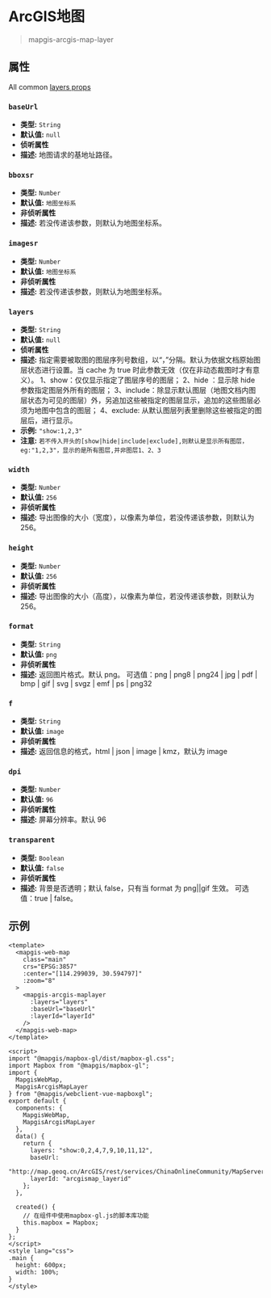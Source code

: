 # ArcGIS地图

> mapgis-arcgis-map-layer

## 属性

All common [layers props](/api/Layers/README.md#props)

### `baseUrl`

- **类型:** `String`
- **默认值:** `null`
- **侦听属性**
- **描述:** 地图请求的基地址路径。

### `bboxsr`

- **类型:** `Number`
- **默认值:** `地图坐标系`
- **非侦听属性**
- **描述:** 若没传递该参数，则默认为地图坐标系。

### `imagesr`

- **类型:** `Number`
- **默认值:** `地图坐标系`
- **非侦听属性**
- **描述:** 若没传递该参数，则默认为地图坐标系。

### `layers`

- **类型:** `String`
- **默认值:** `null`
- **侦听属性**
- **描述:** 指定需要被取图的图层序列号数组，以“，”分隔。默认为依据文档原始图层状态进行设置。当 cache 为 true 时此参数无效（仅在非动态裁图时才有意义）。
  1、show：仅仅显示指定了图层序号的图层；
  2、hide ：显示除 hide 参数指定图层外所有的图层；
  3、include：除显示默认图层（地图文档内图层状态为可见的图层）外，另追加这些被指定的图层显示，追加的这些图层必须为地图中包含的图层；
  4、exclude: 从默认图层列表里删除这些被指定的图层后，进行显示。
- **示例:** `"show:1,2,3"`
- **注意:** `若不传入开头的[show|hide|include|exclude],则默认是显示所有图层，eg:"1,2,3"，显示的是所有图层,并非图层1、2、3`

### `width`

- **类型:** `Number`
- **默认值:** `256`
- **非侦听属性**
- **描述:** 导出图像的大小（宽度），以像素为单位，若没传递该参数，则默认为 256。

### `height`

- **类型:** `Number`
- **默认值:** `256`
- **非侦听属性**
- **描述:** 导出图像的大小（高度），以像素为单位，若没传递该参数，则默认为 256。

### `format`

- **类型:** `String`
- **默认值:** `png`
- **非侦听属性**
- **描述:** 返回图片格式。默认 png。
  可选值：png | png8 | png24 | jpg | pdf | bmp | gif | svg | svgz | emf | ps | png32

### `f`

- **类型:** `String`
- **默认值:** `image`
- **非侦听属性**
- **描述:** 返回信息的格式，html | json | image | kmz，默认为 image

### `dpi`

- **类型:** `Number`
- **默认值:** `96`
- **非侦听属性**
- **描述:** 屏幕分辨率。默认 96

### `transparent`

- **类型:** `Boolean`
- **默认值:** `false`
- **非侦听属性**
- **描述:** 背景是否透明；默认 false，只有当 format 为 png||gif
  生效。
  可选值：true | false。

## 示例

```vue
<template>
  <mapgis-web-map
    class="main"
    crs="EPSG:3857"
    :center="[114.299039, 30.594797]"
    :zoom="8"
  >
    <mapgis-arcgis-maplayer
      :layers="layers"
      :baseUrl="baseUrl"
      :layerId="layerId"
    />
  </mapgis-web-map>
</template>

<script>
import "@mapgis/mapbox-gl/dist/mapbox-gl.css";
import Mapbox from "@mapgis/mapbox-gl";
import {
  MapgisWebMap,
  MapgisArcgisMapLayer
} from "@mapgis/webclient-vue-mapboxgl";
export default {
  components: {
    MapgisWebMap,
    MapgisArcgisMapLayer
  },
  data() {
    return {
      layers: "show:0,2,4,7,9,10,11,12",
      baseUrl:
        "http://map.geoq.cn/ArcGIS/rest/services/ChinaOnlineCommunity/MapServer",
      layerId: "arcgismap_layerid"
    };
  },

  created() {
    // 在组件中使用mapbox-gl.js的脚本库功能
    this.mapbox = Mapbox;
  }
};
</script>
<style lang="css">
.main {
  height: 600px;
  width: 100%;
}
</style>
```
